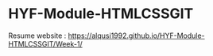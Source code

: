 # HYF-Module-HTMLCSSGIT


Resume website : https://alqusi1992.github.io/HYF-Module-HTMLCSSGIT/Week-1/
